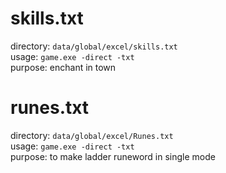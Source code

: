 # skills.txt

directory: `data/global/excel/skills.txt`   
usage: `game.exe -direct -txt`   
purpose: enchant in town   

# runes.txt

directory: `data/global/excel/Runes.txt`   
usage: `game.exe -direct -txt`   
purpose: to make ladder runeword in single mode
